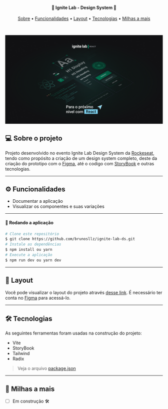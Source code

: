 
<h4 align="center">
 🎨 Ignite Lab -  Design System 🎨
</h4>

<p align="center">
  <a href="#--sobre-o-projeto">Sobre</a> •
  <a href="#-%EF%B8%8F-funcionalidades">Funcionalidades</a> •
  <a href="#--layout">Layout</a> •
  <a href="#--tecnologias">Tecnologias</a> •
  <a href="#--milhas-a-mais">Milhas a mais</a> 
</p>

<br/>

![](https://github.com/brunosllz/ignite-lab-ds/blob/main/src/assets/Wallpaper%20-%201920x1080.png)

## [](https://github.com/brunosllz/ignite-lab-ds#--sobre-o-projeto) 💻 Sobre o projeto

Projeto desenvolvido no evento Ignite Lab Design System da [Rockeseat](https://www.rocketseat.com.br/), tendo como propósito a criação de um design system completo, deste da criação do prototipo com o [Figma](https://www.figma.com/), até o codigo com [StoryBook](https://storybook.js.org/) e outras tecnologias.

---

## [](https://github.com/brunosllz/ignite-lab-dsb#-%EF%B8%8F-funcionalidades) ⚙️ Funcionalidades

- Documentar a aplicação
- Visualizar os componentes e suas variações

---

#### 🧭 Rodando a aplicação
```bash
# Clone este repositório
$ git clone https://github.com/brunosllz/ignite-lab-ds.git
# Instale as dependências
$ npm install ou yarn
# Execute a aplicação
$ npm run dev ou yarn dev

```

---

## [](https://github.com/brunosllz/ignite-lab-dsb#--layout) 🔖 Layout

Você pode visualizar o layout do projeto através [desse link](https://www.figma.com/file/PHXnoPfz4sK5yq34xXsOQO/Ignite-Lab-Design-System?node-id=0%3A1). É necessário ter conta no [Figma](http://figma.com/) para acessá-lo.

---

## [](https://github.com/brunosllz/ignite-lab-dsb#--tecnologias) 🛠 Tecnologias

As seguintes ferramentas foram usadas na construção do projeto:

- Vite
- StoryBook
- Tailwind
- Radix

> Veja o arquivo [package.json](https://github.com/brunosllz/ignite-lab-ds/blob/main/package.json)
---

## [](https://github.com/brunosllz/ignite-lab-ds#--milhas-a-mais) 🚀 Milhas a mais 

- [ ] Em construção 🛠️

